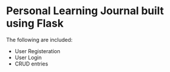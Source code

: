 # Personal Learning Journal built using Flask

The following are included:

* User Registeration
* User Login
* CRUD entries

